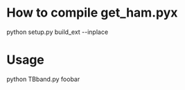 # How to compile get_ham.pyx
python setup.py build_ext --inplace

# Usage
python TBband.py <it>foobar</it>
